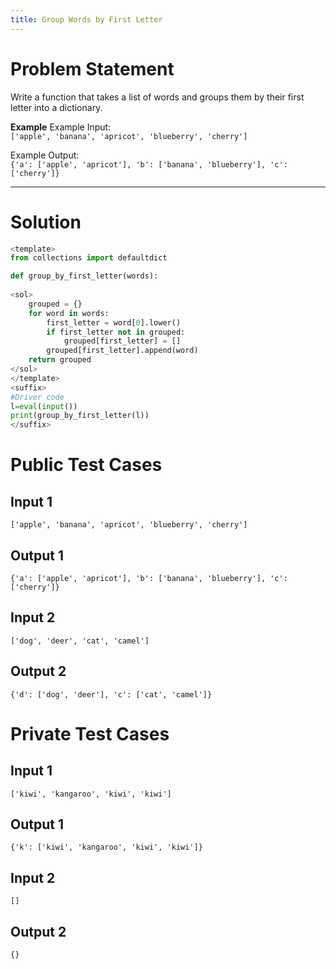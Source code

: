 ```yaml
---
title: Group Words by First Letter
---
```


# Problem Statement
Write a function that takes a list of words and groups them by their first letter into a dictionary.

**Example**
Example Input:  
`['apple', 'banana', 'apricot', 'blueberry', 'cherry']`

Example Output:  
`{'a': ['apple', 'apricot'], 'b': ['banana', 'blueberry'], 'c': ['cherry']}`

---
# Solution
```python test.py  -r 'python test.py'
<template>
from collections import defaultdict

def group_by_first_letter(words):
    
<sol>
    grouped = {}
    for word in words:
        first_letter = word[0].lower()
        if first_letter not in grouped:
            grouped[first_letter] = []
        grouped[first_letter].append(word)
    return grouped
</sol>
</template>
<suffix>
#Driver code
l=eval(input())
print(group_by_first_letter(l))
</suffix>

```

# Public Test Cases

## Input 1

```
['apple', 'banana', 'apricot', 'blueberry', 'cherry']
```

## Output 1

```
{'a': ['apple', 'apricot'], 'b': ['banana', 'blueberry'], 'c': ['cherry']}
```
## Input 2

```
['dog', 'deer', 'cat', 'camel']
```

## Output 2

```
{'d': ['dog', 'deer'], 'c': ['cat', 'camel']}

```


# Private Test Cases

## Input 1

```
['kiwi', 'kangaroo', 'kiwi', 'kiwi']
```

## Output 1

```
{'k': ['kiwi', 'kangaroo', 'kiwi', 'kiwi']}
```
## Input 2
```
[]
```

## Output 2
```
{}
```
